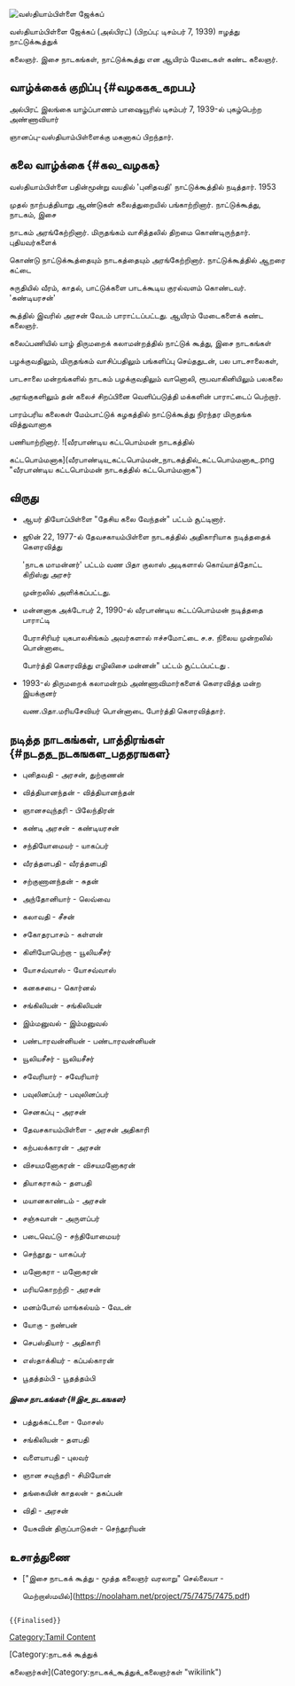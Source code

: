![வஸ்தியாம்பிள்ளை ஜேக்கப் ](வஸ்தியாம்பிள்ளை_ஜேக்கப்.jpg "வஸ்தியாம்பிள்ளை ஜேக்கப் ")
வஸ்தியாம்பிள்ளை ஜேக்கப் (அல்பிரட்) (பிறப்பு: டிசம்பர் 7, 1939) ஈழத்து நாட்டுக்கூத்துக்
கலைஞர். இசை நாடகங்கள், நாட்டுக்கூத்து என ஆயிரம் மேடைகள் கண்ட கலைஞர்.

## வாழ்க்கைக் குறிப்பு {#வழககக_கறபப}

அல்பிரட் இலங்கை யாழ்ப்பாணம் பாஷையூரில் டிசம்பர் 7, 1939-ல் புகழ்பெற்ற அண்ணாவியார்
ஞானப்பு-வஸ்தியாம்பிள்ளைக்கு மகனாகப் பிறந்தார்.

## கலை வாழ்க்கை {#கல_வழகக}

வஸ்தியாம்பிள்ளை பதின்மூன்று வயதில் \'புனிதவதி\' நாட்டுக்கூத்தில் நடித்தார். 1953
முதல் நாற்பத்தியாறு ஆண்டுகள் கலைத்துறையில் பங்காற்றினார். நாட்டுக்கூத்து, நாடகம், இசை
நாடகம் அரங்கேற்றினார். மிருதங்கம் வாசித்தலில் திறமை கொண்டிருந்தார். புதியவர்களைக்
கொண்டு நாட்டுக்கூத்தையும் நாடகத்தையும் அரங்கேற்றினார். நாட்டுக்கூத்தில் ஆறரை கட்டை
சுருதியில் வீரம், காதல், பாட்டுக்களை பாடக்கூடிய குரல்வளம் கொண்டவர். \'கண்டியரசன்\'
கூத்தில் இவரில் அரசன் வேடம் பாராட்டப்பட்டது. ஆயிரம் மேடைகளைக் கண்ட கலைஞர்.

கலைப்பணியில் யாழ் திருமறைக் கலாமன்றத்தில் நாட்டுக் கூத்து, இசை நாடகங்கள்
பழக்குவதிலும், மிருதங்கம் வாசிப்பதிலும் பங்களிப்பு செய்ததுடன், பல பாடசாலைகள்,
பாடசாலை மன்றங்களில் நாடகம் பழக்குவதிலும் வானொலி, ரூபவாகினியிலும் பலகலை
அரங்குகளிலும் தன் கலைச் சிறப்பினை வெளிப்படுத்தி மக்களின் பாராட்டைப் பெற்றார்.
பாரம்பரிய கலைகள் மேம்பாட்டுக் கழகத்தில் நாட்டுக்கூத்து நிரந்தர மிருதங்க வித்துவானாக
பணியாற்றினார். ![வீரபாண்டிய கட்டபொம்மன் நாடகத்தில்
கட்டபொம்மனாக](வீரபாண்டிய_கட்டபொம்மன்_நாடகத்தில்_கட்டபொம்மனாக_.png "வீரபாண்டிய கட்டபொம்மன் நாடகத்தில் கட்டபொம்மனாக")

## விருது

-   ஆயர் தியோப்பிள்ளை \"தேசிய கலை வேந்தன்\" பட்டம் சூட்டினார்.
-   ஜூன் 22, 1977-ல் தேவசகாயம்பிள்ளை நாடகத்தில் அதிகாரியாக நடித்ததைக் கெளரவித்து
    \'நாடக மாமன்னர்\' பட்டம் வண பிதா குலாஸ் அடிகளால் கொய்யாத்தோட்ட கிறிஸ்து அரசர்
    முன்றலில் அளிக்கப்பட்டது.
-   மன்னனாக அக்டோபர் 2, 1990-ல் வீரபாண்டிய கட்டப்பொம்மன் நடித்ததை பாராட்டி
    பேராசிரியர் யுகபாலசிங்கம் அவர்களால் ஈச்சமோட்டை ச.ச. நிலைய முன்றலில் பொன்னாடை
    போர்த்தி கௌரவித்து எழிலிசை மன்னன்\" பட்டம் சூட்டப்பட்டது .
-   1993-ல் திருமறைக் கலாமன்றம் அண்ணாவிமார்களைக் கௌரவித்த மன்ற இயக்குனர்
    வண.பிதா.மரியசேவியர் பொன்னாடை போர்த்தி கௌரவித்தார்.

## நடித்த நாடகங்கள், பாத்திரங்கள் {#நடதத_நடகஙகள_பததரஙகள}

-   புனிதவதி - அரசன், துற்குணன்
-   வித்தியானந்தன் - வித்தியானந்தன்
-   ஞானசவுந்தரி - பிலேந்திரன்
-   கண்டி அரசன் - கண்டியரசன்
-   சந்தியோமையர் - யாகப்பர்
-   வீரத்தளபதி - வீரத்தளபதி
-   சற்குணானந்தன் - சுதன்
-   அந்தோனியார் - லெவ்வை
-   கலாவதி - சீசன்
-   சகோதரபாசம் - கள்ளன்
-   கிளியோபெற்றா - யூலியசீசர்
-   யோசவ்வாஸ் - யோசவ்வாஸ்
-   கனகசபை - கொர்னல்
-   சங்கிலியன் - சங்கிலியன்
-   இம்மனுவல் - இம்மனுவல்
-   பண்டாரவன்னியன் - பண்டாரவன்னியன்
-   யூலியசீசர் - யூலியசீசர்
-   சவேரியார் - சவேரியார்
-   பவுலினப்பர் - பவுலினப்பர்
-   செனகப்பு - அரசன்
-   தேவசகாயம்பிள்ளை - அரசன் அதிகாரி
-   கற்பலக்காரன் - அரசன்
-   விசயமனோகரன் - விசயமனோகரன்
-   தியாகராகம் - தளபதி
-   மயானகாண்டம் - அரசன்
-   சஞ்சுவான் - அருளப்பர்
-   படைவெட்டு - சந்தியோமையர்
-   செந்தூது - யாகப்பர்
-   மனோகரா - மனோகரன்
-   மரியகொறற்றி - அரசன்
-   மனம்போல் மாங்கல்யம் - வேடன்
-   யோகு - நண்பன்
-   செபஸ்தியார் - அதிகாரி
-   எஸ்தாக்கியர் - கப்பல்காரன்
-   பூதத்தம்பி - பூதத்தம்பி

##### இசை நாடகங்கள் {#இச_நடகஙகள}

-   பத்துக்கட்டளை - மோசஸ்
-   சங்கிலியன் - தளபதி
-   வளையாபதி - புலவர்
-   ஞான சவுந்தரி - சிமியோன்
-   தங்கையின் காதலன் - தகப்பன்
-   விதி - அரசன்
-   யேசுவின் திருப்பாடுகள் - செந்தூரியன்

## உசாத்துணை

-   [\"இசை நாடகக் கூத்து - மூத்த கலைஞர் வரலாறு\" செல்லையா -
    மெற்றாஸ்மயில்](https://noolaham.net/project/75/7475/7475.pdf)

```{=mediawiki}
{{Finalised}}
```
[Category:Tamil Content](Category:Tamil_Content "wikilink")
[Category:நாடகக் கூத்துக்
கலைஞர்கள்](Category:நாடகக்_கூத்துக்_கலைஞர்கள் "wikilink")

